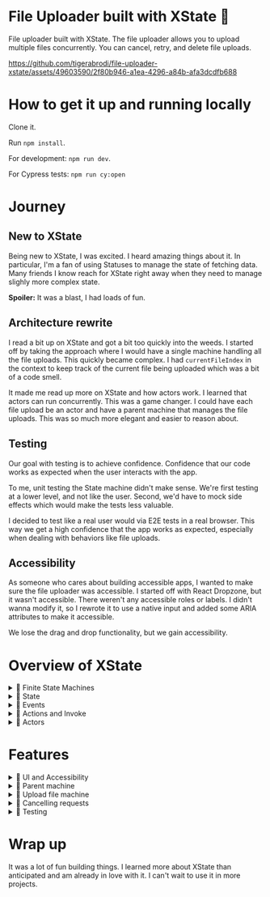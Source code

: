 # File Uploader built with XState 📂

File uploader built with XState. The file uploader allows you to upload multiple files concurrently. You can cancel, retry, and delete file uploads.

https://github.com/tigerabrodi/file-uploader-xstate/assets/49603590/2f80b946-a1ea-4296-a84b-afa3dcdfb688

# How to get it up and running locally

Clone it.

Run `npm install`.

For development: `npm run dev`.

For Cypress tests: `npm run cy:open`

# Journey

## New to XState

Being new to XState, I was excited. I heard amazing things about it. In particular, I'm a fan of using Statuses to manage the state of fetching data. Many friends I know reach for XState right away when they need to manage slighly more complex state.

**Spoiler:** It was a blast, I had loads of fun.

## Architecture rewrite

I read a bit up on XState and got a bit too quickly into the weeds. I started off by taking the approach where I would have a single machine handling all the file uploads. This quickly became complex. I had `currentFileIndex` in the context to keep track of the current file being uploaded which was a bit of a code smell.

It made me read up more on XState and how actors work. I learned that actors can run concurrently. This was a game changer. I could have each file upload be an actor and have a parent machine that manages the file uploads. This was so much more elegant and easier to reason about.

## Testing

Our goal with testing is to achieve confidence. Confidence that our code works as expected when the user interacts with the app.

To me, unit testing the State machine didn't make sense. We're first testing at a lower level, and not like the user. Second, we'd have to mock side effects which would make the tests less valuable.

I decided to test like a real user would via E2E tests in a real browser. This way we get a high confidence that the app works as expected, especially when dealing with behaviors like file uploads.

## Accessibility

As someone who cares about building accessible apps, I wanted to make sure the file uploader was accessible. I started off with React Dropzone, but it wasn't accessible. There weren't any accessible roles or labels. I didn't wanna modify it, so I rewrote it to use a native input and added some ARIA attributes to make it accessible.

We lose the drag and drop functionality, but we gain accessibility.

# Overview of XState

<details>
  <summary>🍿 Finite State Machines</summary>

---

At the core of XState is the concept of Finite State Machines (FSM). FSMs are a mathematical model of computation that can be in only one state at a time. They can transition from one state to another in response to events.

</details>

<details>
  <summary>🍿 State</summary>

---

In XState, states represent the different possible conditions or modes of your application. Each state can have its own set of properties, such as actions to be executed when entering or exiting the state, transitions to other states based on events, and nested substates

</details>

<details>
  <summary>🍿 Events</summary>

---

Events are the triggers that cause state transitions in XState. When an event is dispatched (sent) to the state machine, it checks the current state and decides the next state based on the defined transitions. Transitions specify the target state to move to when a specific event happens.

</details>

<details>
  <summary>🍿 Actions and Invoke</summary>

---

# Actions

Actions are intended to be quick, synchronous, "fire-and-forget" functions that are executed when entering a state, exiting a state, or during a transition. This is important to know because actions are not meant to be long-running or asynchronous. They also can't communicate back to the state machine. The state machine fires the action and then transitions to the next state.

# Invoke

Invoke on the other hand, is used for long-running, asynchronous tasks. It can be used to fetch data, set timeouts, or listen to events. It can communicate back to the state machine by sending events. When you care about the outcome of a task, you should use invoke.

</details>

<details>
  <summary>🍿 Actors</summary>

---

An actor is the running instance of a machine. It can be a child machine, a service, or a promise. Every actor can receive and send events. They have their own internal state. They communicate by sending asynchronous events to each other. Actors process one event at a time. When you send an event to an actor, it goes to the actor's message queue.

</details>

# Features

<details>
  <summary>🍿 UI and Accessibility</summary>

---

I wanted to make sure the experience is accessible. This includes:

- Using semantic HTML elements
- Adding ARIA attributes where necessary
- Using the right heading levels

You can take a look at the code to see all the details. I guess one interesting point is the file uploader. We have a visually hidden input connected to a label:

```jsx
        <input
          type="file"
          id="file-upload"
          className="sr-only"
          multiple
          onChange={onFileUpload}
        />

        <label htmlFor="file-upload" className={styles.uploadButton}>
          <Upload className={styles.uploadIcon} />
          <p>Click to select files</p>
        </label>
```

</details>

<details>
  <summary>🍿 Parent machine</summary>

---

We have a parent machine that manages the file uploads. For every file upload, we create a new actor. This way we can manage each file upload separately. The nice part is that we can run actors concurrently. Therefore, to upload multiple files, we can upload them concurrently.

The file is quite big, but I think it makes sense to focus on the state and events.

```ts
type UploadFile = {
  actor: UploadFileActor
  file: File
}

type UploadManagerContext = {
  uploadFiles: Array<UploadFile>
  uploadId: string
  uploadUrl: string
  errorMessage: string
}

type UploadManagerEvents =
  | {
      type: 'SELECT_FILES'
      files: Array<File>
    }
  | {
      type: 'CANCEL_FILE_UPLOAD'
      actorId: string
    }
  | {
      type: 'RETRY_FILE_UPLOAD'
      actorId: string
    }
  | {
      type: 'DELETE_FILE_UPLOAD'
      actorId: string
    }
```

One of the things I was thinking about was whether I should let the UI send events directly to the child actors. I decided not to do this because I wanted to have the parent machine as the single source of truth. This also makes it less complex to manage the state.

Every event related to to a file upload goes through the parent machine. The parent machine then sends the event to the child actor. That's why we need the actorId in the events to know which actor to send the event to.

`UploadFile` could potentially be better named. Our goal is to keep track of the actor and the file associated with it.

`uploadUrl` and `uploadId` come from the mock API function we start off with to retreive where to send the file to.

</details>

<details>
  <summary>🍿 Upload file machine</summary>

---

Let's dive into the upload file machine. This machine manages the state of a single file upload.

```ts
type Status =
  | {
      status: 'idle' | 'uploading' | 'uploaded'
    }
  | {
      status: 'failed'
      errorMessage: string
    }

export type UploadFileContext = {
  file: File | null
  progress: number
  abortController: AbortController | null
} & Status

type UploadFileInput = {
  file: File
}

export type UploadFileEvents =
  | {
      type: 'UPLOAD'
      uploadUrl: string
    }
  | {
      type: 'UPDATE_FILE_PROGRESS'
      progress: number
    }
  | {
      type: 'CANCEL_FILE_UPLOAD'
    }
  | {
      type: 'RETRY_FILE_UPLOAD'
    }
  | {
      type: 'UPDATE_ABORT_CONTROLLER'
      abortController: AbortController
    }
  | {
      type: 'DELETE_FILE_UPLOAD'
    }
```

The `Status` of the file upload can be `idle`, `uploading`, `uploaded`, or `failed`. When the status is `failed`, we also store the `errorMessage`. The reason we type the status as an object is because we want to store additional information when the status is `failed`. This provides nice type-safety when narrowing down the status to `failed`.

`UploadFileContext` contains the file to upload, the progress of the upload, and an `AbortController` to cancel the upload. We also include the `Status` in the context.

`UploadFileInput` is the input passed from the parent machine when creating a new actor. It contains the file to upload.

</details>

<details>
  <summary>🍿 Cancelling requests</summary>

---

When we cancel a file upload, we need to both remove it from the parent machine's state, cancel the request and stop the actor.

One of the things I haven't mentioned is that when we create an actor, we start the actor. Starting the actor is needed to make it "alive".

When cancelling the request, we need AbortController. One of the things I intially tried was to create the AbortController in the context when the actor is created. This resulted in a bug where all actors' AbortControllers would be aborted when one of them got aborted (cancelled).

So instead, we create the AbortController before we do the upload request. However, we also know that we may receive the `CANCEL_FILE_UPLOAD` event from the parent machine and need a way to reference the AbortController. So what I do is after creating the AbortController in the invoke, I send an event to the parent machine with the AbortController to update the context to include the AbortController.

```ts
    uploadCurrentFile: fromPromise(async ({ input }) => {
      const { context, parent, uploadUrl } = input as {
        context: UploadFileContext
        parent: BaseActorRef<UploadFileEvents>
        uploadUrl: string
      }

      const abortController = new AbortController()

      parent.send({
        type: 'UPDATE_ABORT_CONTROLLER',
        abortController: abortController,
      })

      await uploadFile({
        file: context.file!,
        url: uploadUrl,
        onProgress: (progress: number) => {
          parent.send({
            type: 'UPDATE_FILE_PROGRESS',
            progress: progress,
          })
        },
        signal: abortController.signal,
      })
    }),
```

</details>

<details>
  <summary>🍿 Testing</summary>

---

The tests are written with Cypress and Testing Library. We test the happy path, cancelling a file upload, deleting a file upload, and retrying a file upload.

```ts
const AVATAR_FILE = 'demo-avatar.webp'
const GALAXY_FILE = 'galaxy.jpg'

it('Should upload, cancel, retry and delete files', () => {
  cy.visit('/')

  cy.findByRole('heading', { name: 'Upload files' }).should('be.visible')
  cy.findByRole('heading', { name: 'Uploaded files' }).should('be.visible')
  cy.findByText('No files uploaded yet').should('be.visible')

  // In the real world, we would mock the API calls using cy.intercept()
  // Needed because of the initial request to get the upload URL
  cy.wait(500)

  cy.findByLabelText('Click to select files').selectFile(
    [`cypress/fixtures/${AVATAR_FILE}`, `cypress/fixtures/${GALAXY_FILE}`],
    // Needed because input is visually hidden
    {
      force: true,
    }
  )

  cy.findByText(AVATAR_FILE).should('be.visible')
  cy.findByText(GALAXY_FILE).should('be.visible')
  cy.findByText('No files uploaded yet').should('not.exist')

  cy.findByRole('button', { name: `Cancel file upload ${AVATAR_FILE}` }).click()
  cy.findByText(AVATAR_FILE).should('not.exist')

  cy.findByText('Upload failed. Please try again.').should('be.visible')
  cy.findByRole('button', { name: `Retry file upload ${GALAXY_FILE}` }).click()

  cy.findByRole('progressbar', {
    name: `Upload progress for ${GALAXY_FILE}: 100%`,
  })

  cy.findByRole('button', { name: `Delete file ${GALAXY_FILE}` }).click()

  cy.findByText('No files uploaded yet').should('be.visible')
})
```

Another thing worth mentioning is how we simulate the error when uploading the galaxy file.

If the first time, we throw an error. We do this by keeping track of the number of times we've tried to upload the file in a `Map`.

</details>

# Wrap up

It was a lot of fun building things. I learned more about XState than anticipated and am already in love with it. I can't wait to use it in more projects.
